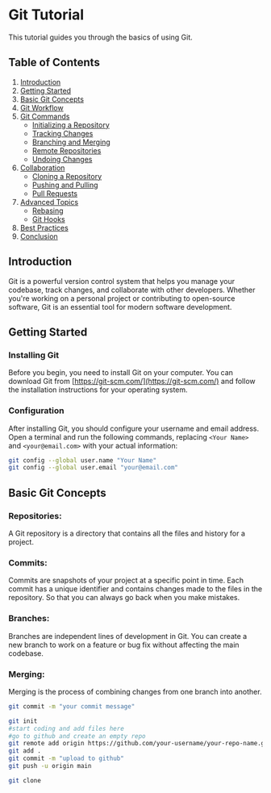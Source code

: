 # Git Tutorial

This tutorial guides you through the basics of using Git.

## Table of Contents

1. [Introduction](#introduction)
2. [Getting Started](#getting-started)
3. [Basic Git Concepts](#basic-git-concepts)
4. [Git Workflow](#git-workflow)
5. [Git Commands](#git-commands)
    - [Initializing a Repository](#initializing-a-repository)
    - [Tracking Changes](#tracking-changes)
    - [Branching and Merging](#branching-and-merging)
    - [Remote Repositories](#remote-repositories)
    - [Undoing Changes](#undoing-changes)
6. [Collaboration](#collaboration)
    - [Cloning a Repository](#cloning-a-repository)
    - [Pushing and Pulling](#pushing-and-pulling)
    - [Pull Requests](#pull-requests)
7. [Advanced Topics](#advanced-topics)
    - [Rebasing](#rebasing)
    - [Git Hooks](#git-hooks)
8. [Best Practices](#best-practices)
9. [Conclusion](#conclusion)

## Introduction

Git is a powerful version control system that helps you manage your codebase, track changes, and collaborate with other developers. Whether you're working on a personal project or contributing to open-source software, Git is an essential tool for modern software development.

## Getting Started

### Installing Git

Before you begin, you need to install Git on your computer. You can download Git from [https://git-scm.com/](https://git-scm.com/) and follow the installation instructions for your operating system.

### Configuration

After installing Git, you should configure your username and email address. Open a terminal and run the following commands, replacing `<Your Name>` and `<your@email.com>` with your actual information:

```bash
git config --global user.name "Your Name"
git config --global user.email "your@email.com"
```

## Basic Git Concepts

### Repositories: 
 A Git repository is a directory that contains all the files and history for a project.
### Commits: 
Commits are snapshots of your project at a specific point in time. Each commit has a unique identifier and contains changes made to the files in the repository. So that you can always go back when you make mistakes.
### Branches: 
Branches are independent lines of development in Git. You can create a new branch to work on a feature or bug fix without affecting the main codebase.
### Merging: 
Merging is the process of combining changes from one branch into another.




```bash
git commit -m "your commit message"
```

```bash
git init
#start coding and add files here
#go to github and create an empty repo
git remote add origin https://github.com/your-username/your-repo-name.git
git add .
git commit -m "upload to github"
git push -u origin main
```


```bash
git clone
```
